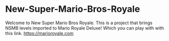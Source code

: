 # New-Super-Mario-Bros-Royale
Welcome to New Super Mario Bros Royale. This is a project that brings NSMB levels imported to Mario Royale Deluxe! Which you can play with with this link. https://marioroyale.com
